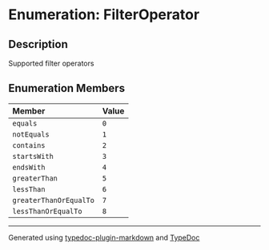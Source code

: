 # Enumeration: FilterOperator

## Description

Supported filter operators

## Enumeration Members

| Member | Value |
| :------ | :------ |
| `equals` | `0` |
| `notEquals` | `1` |
| `contains` | `2` |
| `startsWith` | `3` |
| `endsWith` | `4` |
| `greaterThan` | `5` |
| `lessThan` | `6` |
| `greaterThanOrEqualTo` | `7` |
| `lessThanOrEqualTo` | `8` |

***

Generated using [typedoc-plugin-markdown](https://www.npmjs.com/package/typedoc-plugin-markdown) and [TypeDoc](https://typedoc.org/)
